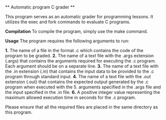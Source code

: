 ** Automatic program C grader **

This program serves as an automatic grader for programming lessons. It utilizes the exec and fork commands to evaluate C programs.

**Compilation**
To compile the program, simply use the make command.

**Usage**
The program requires the following arguments to run:

**1.** The name of a file in the format <progname>.c which contains the code of the program to be graded.
**2.** The name of a text file with the .args extension (<progname>.args) that contains the arguments required for executing the <progname>.c program. Each argument should be on a separate line.
**3.** The name of a text file with the .in extension (<progname>.in) that contains the input data to be provided to the <progname>.c program through standard input.
**4.** The name of a text file with the .out extension (<progname>.out) that contains the expected output generated by the <progname>.c program when executed with the 5. arguments specified in the <progname>.args file and the input specified in the <progname>.in file.
**6.** A positive integer value <timeout> representing the maximum allowed execution time in seconds for the <progname>.c program.

Please ensure that all the required files are placed in the same directory as this program.
